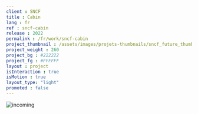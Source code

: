 ```yaml
---
client : SNCF
title : Cabin
lang : fr
ref : sncf-cabin
release : 2022
permalink : /fr/work/sncf-cabin
project_thumbnail : /assets/images/projets-thumbnails/sncf_future_thumb.webp
project_weight : 260
project_bg : #222222
project_fg : #FFFFFF
layout : project
isInteraction : true
isMotion : true
layout_type: "light"
promoted : false
---
```


![incoming](/assets/images/incoming-fr.webp)
